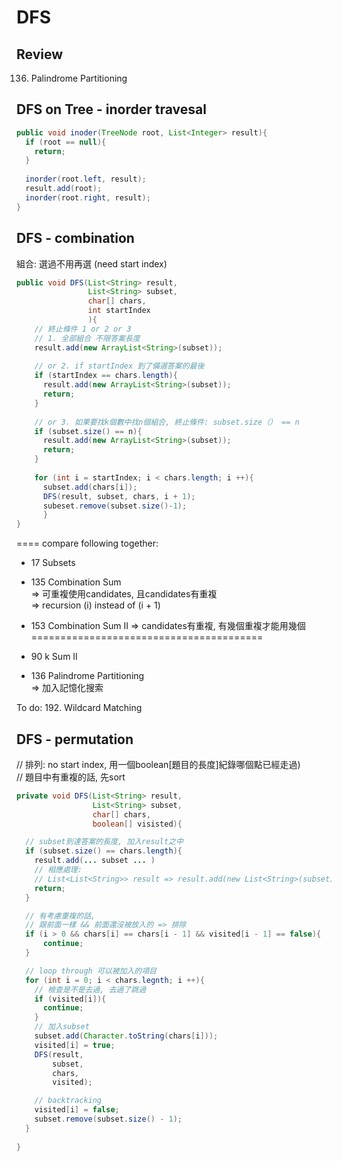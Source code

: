 # DFS 
## Review
136. Palindrome Partitioning </br>

## DFS on Tree - inorder travesal

```java
public void inoder(TreeNode root, List<Integer> result){
  if (root == null){
    return;
  }
  
  inorder(root.left, result);
  result.add(root);
  inorder(root.right, result);
}
```
## DFS - combination
組合: 選過不用再選 (need start index)

``` java
public void DFS(List<String> result,
                List<String> subset,
                char[] chars,
                int startIndex
                ){
    // 終止條件 1 or 2 or 3
    // 1. 全部組合 不限答案長度
    result.add(new ArrayList<String>(subset));
    
    // or 2. if startIndex 到了備選答案的最後
    if (startIndex == chars.length){
      result.add(new ArrayList<String>(subset));
      return;
    }
    
    // or 3. 如果要找k個數中找n個組合, 終止條件: subset.size（） == n
    if (subset.size() == n){
      result.add(new ArrayList<String>(subset));
      return;
    }
    
    for (int i = startIndex; i < chars.length; i ++){
      subset.add(chars[i]);
      DFS(result, subset, chars, i + 1);
      subeset.remove(subset.size()-1);
      }
}

```
==== compare following together:
* 17 Subsets

* 135 Combination Sum </br>
=> 可重複使用candidates, 且candidates有重複 </br>
=> recursion (i) instead of (i + 1) </br>

* 153 Combination Sum II
=> candidates有重複, 有幾個重複才能用幾個 </br>
======================================== </br>

* 90 k Sum II  </br>
* 136 Palindrome Partitioning </br>
=> 加入記憶化搜索 </br>

To do:
192. Wildcard Matching


## DFS - permutation
// 排列: no start index, 用一個boolean[題目的長度]紀錄哪個點已經走過) </br>
// 題目中有重複的話, 先sort

```java
private void DFS(List<String> result,
                 List<String> subset,
                 char[] chars,
                 boolean[] visisted){

  // subset到達答案的長度, 加入result之中
  if (subset.size() == chars.length){
    result.add(... subset ... )
    // 相應處理: 
    // List<List<String>> result => result.add(new List<String>(subset));
    return;
  }

  // 有考慮重複的話,
  // 跟前面一樣 && 前面還沒被放入的 => 排除
  if (i > 0 && chars[i] == chars[i - 1] && visited[i - 1] == false){
      continue;
  }

  // loop through 可以被加入的項目
  for (int i = 0; i < chars.legnth; i ++){
    // 檢查是不是去過, 去過了跳過
    if (visited[i]){
      continue;
    }
    // 加入subset
    subset.add(Character.toString(chars[i]));
    visited[i] = true;
    DFS(result,
        subset,
        chars,
        visited);

    // backtracking
    visited[i] = false;
    subset.remove(subset.size() - 1);
  }
  
}
``` 
